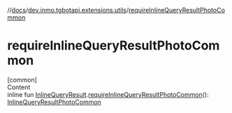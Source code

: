 //[docs](../../index.md)/[dev.inmo.tgbotapi.extensions.utils](index.md)/[requireInlineQueryResultPhotoCommon](require-inline-query-result-photo-common.md)



# requireInlineQueryResultPhotoCommon  
[common]  
Content  
inline fun [InlineQueryResult](../dev.inmo.tgbotapi.types.InlineQueries.InlineQueryResult.abstracts/-inline-query-result/index.md).[requireInlineQueryResultPhotoCommon](require-inline-query-result-photo-common.md)(): [InlineQueryResultPhotoCommon](../dev.inmo.tgbotapi.types.InlineQueries.InlineQueryResult.abstracts.results.photo/-inline-query-result-photo-common/index.md)  



